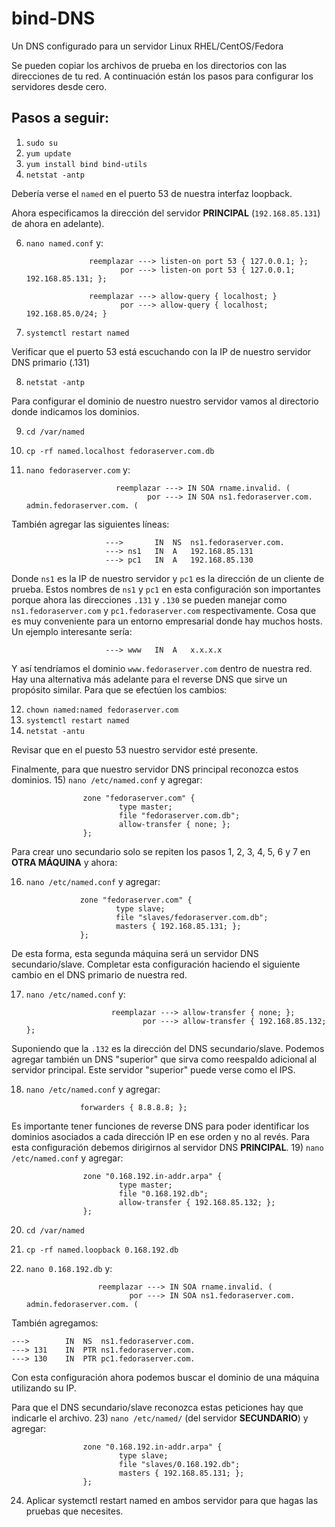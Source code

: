 # bind-DNS
Un DNS configurado para un servidor Linux RHEL/CentOS/Fedora

Se pueden copiar los archivos de prueba en los directorios con las direcciones de tu red. A continuación están los pasos para configurar los servidores desde cero.

## Pasos a seguir:

1) `sudo su`
2) `yum update`
3) `yum install bind bind-utils`
5) `netstat -antp`

Debería verse el `named` en el puerto 53 de nuestra interfaz loopback.

Ahora especificamos la dirección del servidor **PRINCIPAL** (`192.168.85.131`) de ahora en adelante).

6) `nano named.conf` y:
   
                     reemplazar ---> listen-on port 53 { 127.0.0.1; };
                            por ---> listen-on port 53 { 127.0.0.1; 192.168.85.131; };

                     reemplazar ---> allow-query { localhost; }
                            por ---> allow-query { localhost; 192.168.85.0/24; }

7) `systemctl restart named`

Verificar que el puerto 53 está escuchando con la IP de nuestro servidor DNS primario (.131)

8) `netstat -antp`

Para configurar el dominio de nuestro nuestro servidor vamos al directorio donde indicamos los dominios.

9) `cd /var/named`

10) `cp -rf named.localhost fedoraserver.com.db`

11) `nano fedoraserver.com` y:

                            reemplazar ---> IN SOA rname.invalid. (
                                   por ---> IN SOA ns1.fedoraserver.com. admin.fedoraserver.com. (

También agregar las siguientes líneas:

                         --->    	IN	NS	ns1.fedoraserver.com.
                         ---> ns1	IN	A	192.168.85.131 
                         ---> pc1	IN	A	192.168.85.130

Donde `ns1` es la IP de nuestro servidor y `pc1` es la dirección de un cliente de prueba. Estos nombres de `ns1` y `pc1` en esta configuración son importantes porque ahora las direcciones `.131` y `.130` se pueden manejar como `ns1.fedoraserver.com` y `pc1.fedoraserver.com` respectivamente. Cosa que es muy conveniente para un entorno empresarial donde hay muchos hosts. Un ejemplo interesante sería:

                         ---> www	IN	A	x.x.x.x

Y así tendríamos el dominio `www.fedoraserver.com` dentro de nuestra red. Hay una alternativa más adelante para el reverse DNS que sirve un propósito similar. Para que se efectúen los cambios:

12) `chown named:named fedoraserver.com`
13) `systemctl restart named`
14) `netstat -antu`

Revisar que en el puesto 53 nuestro servidor esté presente.

Finalmente, para que nuestro servidor DNS principal reconozca estos dominios.
15) `nano /etc/named.conf` y agregar:

 					zone "fedoraserver.com" {
        					type master;
        					file "fedoraserver.com.db";
        					allow-transfer { none; };
					};

Para crear uno secundario solo se repiten los pasos 1, 2, 3, 4, 5, 6 y 7 en **OTRA MÁQUINA** y ahora:

16) `nano /etc/named.conf` y agregar:

 					zone "fedoraserver.com" {
        					type slave;
        					file "slaves/fedoraserver.com.db";
        					masters { 192.168.85.131; };
					};

De esta forma, esta segunda máquina será un servidor DNS secundario/slave. Completar esta configuración haciendo el siguiente cambio en el DNS primario de nuestra red.

17) `nano /etc/named.conf` y:

                           reemplazar ---> allow-transfer { none; };
                                  por ---> allow-transfer { 192.168.85.132; };

Suponiendo que la `.132` es la dirección del DNS secundario/slave. Podemos agregar también un DNS "superior" que sirva como reespaldo adicional al servidor principal. Este servidor "superior" puede verse como el IPS.

18) `nano /etc/named.conf` y agregar:
    
					forwarders { 8.8.8.8; };

Es importante tener funciones de reverse DNS para poder identificar los dominios asociados a cada dirección IP en ese orden y no al revés. Para esta configuración debemos dirigirnos al servidor DNS **PRINCIPAL**.
19) `nano /etc/named.conf` y agregar:

 					zone "0.168.192.in-addr.arpa" {
        					type master;
        					file "0.168.192.db";
        					allow-transfer { 192.168.85.132; };
					};
20) `cd /var/named`
21) `cp -rf named.loopback 0.168.192.db`
22) `nano 0.168.192.db` y:

                        reemplazar ---> IN SOA rname.invalid. (
                               por ---> IN SOA ns1.fedoraserver.com. admin.fedoraserver.com. (

También agregamos:

	--->    	IN	NS	ns1.fedoraserver.com.
	---> 131	IN	PTR	ns1.fedoraserver.com.
	---> 130	IN	PTR	pc1.fedoraserver.com.

Con esta configuración ahora podemos buscar el dominio de una máquina utilizando su IP.

Para que el DNS secundario/slave reconozca estas peticiones hay que indicarle el archivo. 
23) `nano /etc/named/` (del servidor **SECUNDARIO**) y agregar:

 					zone "0.168.192.in-addr.arpa" {
        					type slave;
        					file "slaves/0.168.192.db";
        					masters { 192.168.85.131; };
					};

24) Aplicar systemctl restart named en ambos servidor para que hagas las pruebas que necesites.
